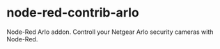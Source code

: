 # node-red-contrib-arlo
Node-Red Arlo addon. Controll your Netgear Arlo security cameras with Node-Red.
